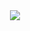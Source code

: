 <div align="middle">
<a href="https://discord.com/users/1415309656653299714">
  <img src="https://lanyard.cnrad.dev/api/1303455291333017673?hideSpotify=true&showDisplayName=true" /></a>
  </a>
</div>
